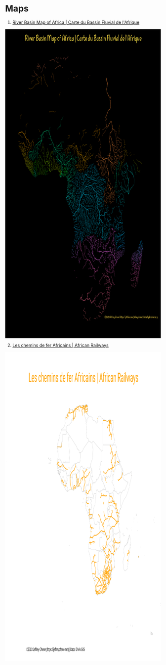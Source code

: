 # Maps

1. [River Basin Map of Africa | Carte du Bassin Fluvial de l'Afrique](Maps/scripts/river_maps/african_rivers/africa_script.R)
<img align="center" src="map_images/afr_rivers.png" alt="1" height="1000" width="1000" style="max-width: 100%;">

2. [Les chemins de fer Africains | African Railways](Maps/scripts/railways/african_rivers/rails.R)
<img align="center" src="map_images/afr_railways.png" alt="1" height="1000" width="1000" style="max-width: 100%;">
